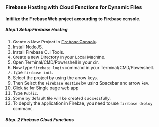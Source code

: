 ### Firebase Hosting with Cloud Functions for Dynamic Files

#### Initilize the Firebase Web project accourding to Firebase console.

##### Step:1 Setup Firebase Hosting

1. Create a New Project in [Firebase Console](https://console.firebase.google.com/u/0/).
2. Install NodeJS.
3. Install Firebase CLI Tools.
4. Create a new Directory in your Local Machine.
5. Open Terminal/CMD/Powershell in your dir.
6. Now type `firebase login` command in your Terminal/CMD/Powershell. 
7. Type `firebase init`.
8. Select the project by using the arrow keys.
9. Then Select the `Firebase Hosting` by using Spacebar and arrow key.
10. Click `No` for Single page web app.
11. Type `Public`.
12. Some by default file will be created successfully.
13. To depoly the application in Firebae, you need to use `firebase deploy` command.

##### Step: 2 Firebase Cloud Functions
